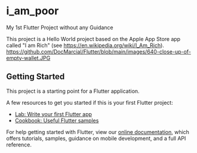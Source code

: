 # i_am_poor

My 1st Flutter Project without any Guidance

This project is a Hello World project based on the Apple App Store app called "I am Rich" (see https://en.wikipedia.org/wiki/I_Am_Rich).
https://github.com/DocMarcial/Flutter/blob/main/images/640-close-up-of-empty-wallet.JPG

## Getting Started

This project is a starting point for a Flutter application.

A few resources to get you started if this is your first Flutter project:

- [Lab: Write your first Flutter app](https://flutter.dev/docs/get-started/codelab)
- [Cookbook: Useful Flutter samples](https://flutter.dev/docs/cookbook)

For help getting started with Flutter, view our
[online documentation](https://flutter.dev/docs), which offers tutorials,
samples, guidance on mobile development, and a full API reference.
